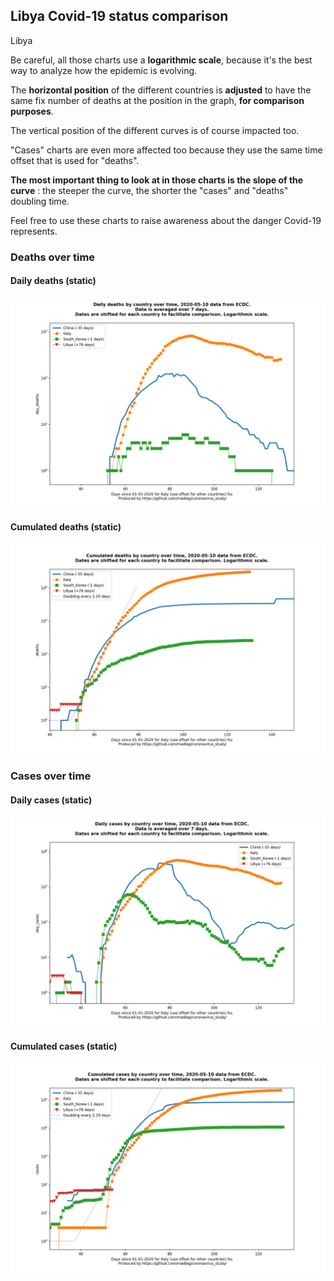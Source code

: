 ## Libya Covid-19 status comparison 

Libya



Be careful, all those charts use a **logarithmic scale**, because it's the best way to analyze how the epidemic is evolving.
 
The **horizontal position** of the different countries is **adjusted** to have the same fix number of deaths at the position in the graph, **for comparison purposes**.

The vertical position of the different curves is of course impacted too.

"Cases" charts are even more affected too because they use the same time offset that is used for "deaths".

**The most important thing to look at in those charts is the slope of the curve** : the steeper the curve, the shorter the "cases" and "deaths" doubling time.

Feel free to use these charts to raise awareness about the danger Covid-19 represents. 


 
### Deaths over time
 
#### Daily deaths (static)
![Libya covid-19 daily deaths static chart](https://raw.githubusercontent.com/madlag/coronavirus_study/master/notebooks/graphs/2020-05-10/countries/Libya/2020-05-10_Libya_day_deaths.png "Libya covid-19 day_deaths static chart")   
 
#### Cumulated deaths (static)
![Libya covid-19 cumulated deaths static chart](https://raw.githubusercontent.com/madlag/coronavirus_study/master/notebooks/graphs/2020-05-10/countries/Libya/2020-05-10_Libya_deaths.png "Libya covid-19 deaths static chart")   

 
### Cases over time
 
#### Daily cases (static)
![Libya covid-19 daily cases static chart](https://raw.githubusercontent.com/madlag/coronavirus_study/master/notebooks/graphs/2020-05-10/countries/Libya/2020-05-10_Libya_day_cases.png "Libya covid-19 day_cases static chart")   
 
#### Cumulated cases (static)
![Libya covid-19 cumulated cases static chart](https://raw.githubusercontent.com/madlag/coronavirus_study/master/notebooks/graphs/2020-05-10/countries/Libya/2020-05-10_Libya_cases.png "Libya covid-19 cases static chart")   

